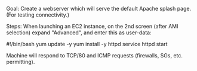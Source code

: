 Goal: Create a webserver which will serve the default Apache splash page. (For testing connectivity.)

Steps: When launching an EC2 instance, on the 2nd screen (after AMI selection) expand "Advanced", and enter this as user-data:

#!/bin/bash
yum update -y
yum install -y httpd
service httpd start

Machine will respond to TCP/80 and ICMP requests (firewalls, SGs, etc. permitting).
